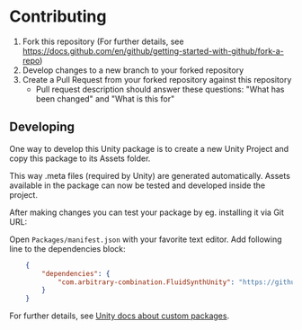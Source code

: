 # Contributing

1. Fork this repository (For further details, see https://docs.github.com/en/github/getting-started-with-github/fork-a-repo)
2. Develop changes to a new branch to your forked repository
3. Create a Pull Request from your forked repository against this repository
   - Pull request description should answer these questions: "What has been changed" and "What is this for"

## Developing

One way to develop this Unity package is to create a new Unity Project and copy this package to its Assets folder.

This way .meta files (required by Unity) are generated automatically. Assets available in the package can now be tested and developed inside the project.

After making changes you can test your package by eg. installing it via Git URL:

Open `Packages/manifest.json` with your favorite text editor. Add following line to the dependencies block:
```json
    {
        "dependencies": {
            "com.arbitrary-combination.FluidSynthUnity": "https://github.com/ArbitraryCombination/FluidSynthUnity.git"
        }
    }
```

For further details, see [Unity docs about custom packages](https://docs.unity3d.com/Manual/CustomPackages.html).
